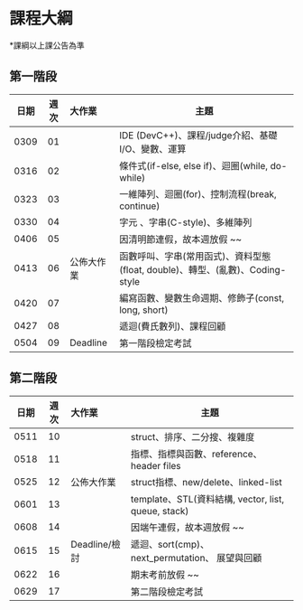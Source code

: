 # 課程大綱

\*課綱以上課公告為準

## 第一階段

| 日期 | 週次 | 大作業     | 主題                                               |
| :--: | :--: | :--------- | -------------------------------------------------- |
| 0309 |  01  |            | IDE (DevC++)、課程/judge介紹、基礎I/O、變數、運算  |
| 0316 |  02  |            | 條件式(if-else, else if)、迴圈(while, do-while)    |
| 0323 |  03  |            | 一維陣列、迴圈(for)、控制流程(break, continue)     |
| 0330 |  04  |            | 字元 、字串(C-style)、多維陣列                     |
| 0406 |  05  |            | 因清明節連假，故本週放假 ~~                        |
| 0413 |  06  | 公佈大作業 | 函數呼叫、字串(常用函式)、資料型態(float, double)、轉型、(亂數)、Coding-style |
| 0420 |  07  |            | 編寫函數、變數生命週期、修飾子(const, long, short) |
| 0427 |  08  |            | 遞迴(費氏數列)、課程回顧                           |
| 0504 |  09  |  Deadline  | 第一階段檢定考試                                   |

## 第二階段
| 日期 | 週次 | 大作業     | 主題                                               |
| :--: | :--: | :-------   | -------------------------------------------------- |
| 0511 |  10  |            | struct、排序、二分搜、複雜度                      |
| 0518 |  11  |            | 指標、指標與函數、reference、header files                  |
| 0525 |  12  | 公佈大作業 | struct指標、new/delete、linked-list                |
| 0601 |  13  |            | template、STL(資料結構, vector, list, queue, stack)  |
| 0608 |  14  |            | 因端午連假，故本週放假 ~~                          |
| 0615 |  15  | Deadline/檢討 | 遞迴、sort(cmp)、next_permutation、 展望與回顧                |
| 0622 |  16  |            | 期末考前放假 ~~                                    |
| 0629 |  17  |            | 第二階段檢定考試                                   |
